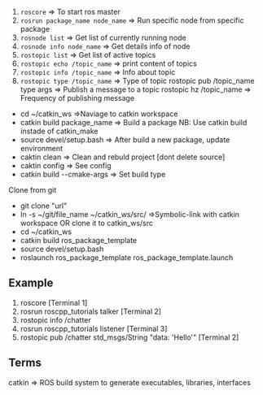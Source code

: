 1. `roscore` => To start ros master
2. `rosrun package_name node_name`  => Run specific node from specific package
3. `rosnode list` => Get list of currently running node
4. `rosnode info node_name` => Get details info of node
5. `rostopic list`  => Get list of active topics
6. `rostopic echo /topic_name` => print content of topics
7. `rostopic info /topic_name` => Info about topic
8. `rostopic type /topic_name`  => Type of topic
rostopic pub /topic_name type args => Publish a message to a topic
rostopic hz /topic_name => Frequency of publishing message

* cd ~/catkin_ws  =>Naviage to catkin workspace
* catkin build package_name => Build a package
    NB: Use catkin build instade of catkin_make
* source devel/setup.bash => After build a new package, update environment 
* caktin clean  => Clean and rebuld project [dont delete source]
* caktin config => See config
* catkin build --cmake-args => Set build type

Clone from git

* git clone "url" 
* ln -s ~/git/file_name ~/catkin_ws/src/  =>Symbolic-link with catkin workspace
  OR clone it to catkin_ws/src
* cd ~/catkin_ws
* catkin build ros_package_template
* source devel/setup.bash
* roslaunch ros_package_template ros_package_template.launch




## Example
1. roscore [Terminal 1]
2. rosrun roscpp_tutorials talker [Terminal 2]
3. rostopic info /chatter
4. rosrun roscpp_tutorials listener [Terminal 3]
4. rostopic pub /chatter std_msgs/String "data: 'Hello'" [Terminal 2]

## Terms
catkin => ROS build system to generate executables, libraries, interfaces